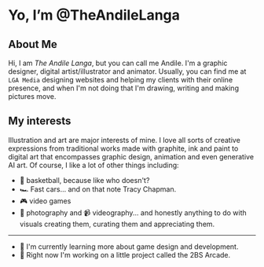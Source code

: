 # Yo, I’m @TheAndileLanga

## About Me 
Hi, I am *The Andile Langa*, but you can call me Andile. I'm a graphic designer, digital artist/illustrator and animator. 
Usually, you can find me at `LGA Media` designing websites and helping my clients with their online presence, and when I'm not doing that 
I'm drawing, writing and making pictures move. 

## My interests 
Illustration and art are major interests of mine. I love all sorts of creative expressions from traditional works made with graphite, ink and paint to 
digital art that encompasses graphic design, animation and even generative AI art. Of course, I like a lot of other things including: 
- 🏀 basketball, because like who doesn't? 
- 🏎️ Fast cars... and on that note Tracy Chapman.
- 🎮 video games
- 📸 photography and 📹 videography... and honestly anything to do with visuals creating them, curating them and appreciating them. 
--------
- 📖 I'm currently learning more about game design and development. 
- 👀 Right now I'm working on a little project called the 2BS Arcade.
  
<!---
TheAndileLanga/TheAndileLanga is a ✨ special ✨ repository because its `README.md` (this file) appears on your GitHub profile.
You can click the Preview link to take a look at your changes.
--->
